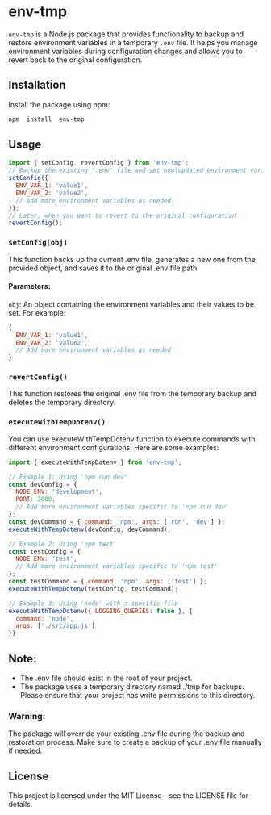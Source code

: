 
# env-tmp
`env-tmp` is a Node.js package that provides functionality to backup and restore environment variables in a temporary `.env` file. It helps you manage environment variables during configuration changes and allows you to revert back to the original configuration.
## Installation
Install the package using npm:
```bash
npm  install  env-tmp
```
## Usage
```javascript
import { setConfig, revertConfig } from 'env-tmp';
// Backup the existing '.env' file and set new|updated environment variables
setConfig({
  ENV_VAR_1: 'value1',
  ENV_VAR_2: 'value2',
  // Add more environment variables as needed
});
// Later, when you want to revert to the original configuration
revertConfig();
```
### `setConfig(obj)`
This function backs up the current .env file, generates a new one from the provided object, and saves it to the original .env file path.
#### Parameters:
`obj`: An object containing the environment variables and their values to be set. For example:
```javascript
{
  ENV_VAR_1: 'value1',
  ENV_VAR_2: 'value2',
  // Add more environment variables as needed
}
```
### `revertConfig()`
This function restores the original .env file from the temporary backup and deletes the temporary directory.

### `executeWithTempDotenv()`
You can use executeWithTempDotenv function to execute commands with different environment configurations. Here are some examples:
```javascript
import { executeWithTempDotenv } from 'env-tmp';
```
```javascript
// Example 1: Using 'npm run dev'
const devConfig = {
  NODE_ENV: 'development',
  PORT: 3000,
  // Add more environment variables specific to 'npm run dev'
};
const devCommand = { command: 'npm', args: ['run', 'dev'] };
executeWithTempDotenv(devConfig, devCommand);
```
```javascript
// Example 2: Using 'npm test'
const testConfig = {
  NODE_ENV: 'test',
  // Add more environment variables specific to 'npm test'
};
const testCommand = { command: 'npm', args: ['test'] };
executeWithTempDotenv(testConfig, testCommand);
```
```javascript
// Example 3: Using 'node' with a specific file 
executeWithTempDotenv({ LOGGING_QUERIES: false }, {
  command: 'node',
  args: ['./src/app.js']
})
```
## Note:
- The .env file should exist in the root of your project.
- The package uses a temporary directory named ./tmp for backups. Please ensure that your project has write permissions to this directory.
### Warning:
The package will override your existing .env file during the backup and restoration process. Make sure to create a backup of your .env file manually if needed.
## License
This project is licensed under the MIT License - see the LICENSE file for details.